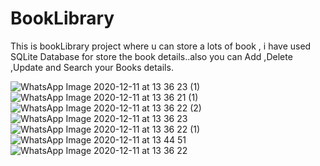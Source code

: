 # BookLibrary
This is bookLibrary project where u can store a lots of book , i have used SQLite Database for store the book details..also you can Add ,Delete ,Update and Search your Books details.


![WhatsApp Image 2020-12-11 at 13 36 23 (1)](https://user-images.githubusercontent.com/45679427/101880788-7c941480-3bb9-11eb-9fb1-985709a2a384.jpeg) ![WhatsApp Image 2020-12-11 at 13 36 21 (1)](https://user-images.githubusercontent.com/45679427/101880680-51a9c080-3bb9-11eb-92c5-79d6036c0d67.jpeg) ![WhatsApp Image 2020-12-11 at 13 36 22 (2)](https://user-images.githubusercontent.com/45679427/101880736-68501780-3bb9-11eb-83e0-84e5efa6ac1c.jpeg) ![WhatsApp Image 2020-12-11 at 13 36 23](https://user-images.githubusercontent.com/45679427/101880757-71d97f80-3bb9-11eb-9dc5-21c14d792a89.jpeg) ![WhatsApp Image 2020-12-11 at 13 36 22 (1)](https://user-images.githubusercontent.com/45679427/101880850-9170a800-3bb9-11eb-925a-4cdc360e1261.jpeg) ![WhatsApp Image 2020-12-11 at 13 44 51](https://user-images.githubusercontent.com/45679427/101880921-afd6a380-3bb9-11eb-85f0-711e8a16a8fa.jpeg) ![WhatsApp Image 2020-12-11 at 13 36 22](https://user-images.githubusercontent.com/45679427/101881228-1cea3900-3bba-11eb-8569-1f799b551ce5.jpeg)




